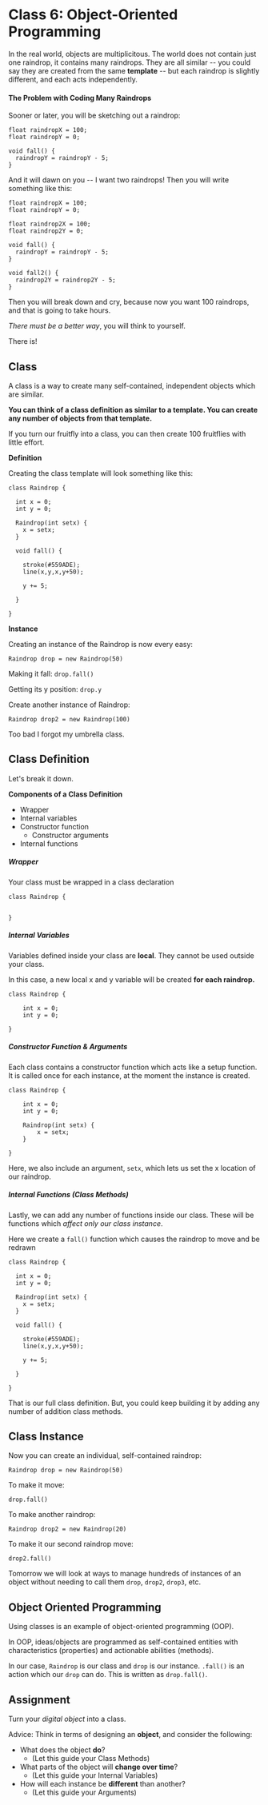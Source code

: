 # Class 6: Object-Oriented Programming

In the real world, objects are multiplicitous. The world does not contain just one raindrop, it contains many raindrops. They are all similar -- you could say they are created from the same **template** -- but each raindrop is slightly different, and each acts independently.

#### The Problem with Coding Many Raindrops

Sooner or later, you will be sketching out a raindrop:

```
float raindropX = 100;
float raindropY = 0;

void fall() {
  raindropY = raindropY - 5;
}

```

And it will dawn on you -- I want two raindrops! Then you will write something like this:

```
float raindropX = 100;
float raindropY = 0;

float raindrop2X = 100;
float raindrop2Y = 0;

void fall() {
  raindropY = raindropY - 5;
}

void fall2() {
  raindrop2Y = raindrop2Y - 5;
}

```

Then you will break down and cry, because now you want 100 raindrops, and that is going to take hours.

*There must be a better way*, you will think to yourself. 

There is!


## Class

A class is a way to create many self-contained, independent objects which are similar.

**You can think of a class definition as similar to a template. You can create any number of objects from that template.**

If you turn our fruitfly into a class, you can then create 100 fruitflies with little effort.

**Definition**

Creating the class template will look something like this:

```
class Raindrop {
  
  int x = 0;
  int y = 0;
  
  Raindrop(int setx) {
    x = setx;
  }
  
  void fall() {
  
    stroke(#559ADE);
    line(x,y,x,y+50);
    
    y += 5;
     
  }
  
}

```

**Instance**

Creating an instance of the Raindrop is now every easy:

```
Raindrop drop = new Raindrop(50)
```

Making it fall:  `drop.fall()`

Getting its y position:   `drop.y`

Create another instance of Raindrop:

```
Raindrop drop2 = new Raindrop(100)
```

Too bad I forgot my umbrella class.

## Class Definition

Let's break it down.

**Components of a Class Definition**

- Wrapper
- Internal variables
- Constructor function
	- Constructor arguments
- Internal functions

##### Wrapper

Your class must be wrapped in a class declaration

```
class Raindrop {


}

```

##### Internal Variables

Variables defined inside your class are **local**. They cannot be used outside your class.  

In this case, a new local x and y variable will be created **for each raindrop.**

```
class Raindrop {

	int x = 0;
    int y = 0;

}

```



##### Constructor Function & Arguments

Each class contains a constructor function which acts like a setup function. It is called once for each instance, at the moment the instance is created.

```
class Raindrop {

	int x = 0;
    int y = 0;

	Raindrop(int setx) {
   		x = setx;
  	}
  	
}

```

Here, we also include an argument, `setx`, which lets us set the x location of our raindrop.

##### Internal Functions (Class Methods)

Lastly, we can add any number of functions inside our class. These will be functions which *affect only our class instance*.

Here we create a `fall()` function which causes the raindrop to move and be redrawn


```
class Raindrop {
  
  int x = 0;
  int y = 0;
  
  Raindrop(int setx) {
    x = setx;
  }
  
  void fall() {
  
    stroke(#559ADE);
    line(x,y,x,y+50);
    
    y += 5;
     
  }
  
}

```

That is our full class definition. But, you could keep building it by adding any number of addition class methods.


## Class Instance

Now you can create an individual, self-contained raindrop:

```
Raindrop drop = new Raindrop(50)
```

To make it move:

```
drop.fall()
```

To make another raindrop:

```
Raindrop drop2 = new Raindrop(20)
```

To make it our second raindrop move:

```
drop2.fall()
```

Tomorrow we will look at ways to manage hundreds of instances of an object without needing to call them `drop`, `drop2`, `drop3`, etc.

## Object Oriented Programming

Using classes is an example of object-oriented programming (OOP).

In OOP, ideas/objects are programmed as self-contained entities with characteristics (properties) and actionable abilities (methods). 

In our case, `Raindrop` is our class and `drop` is our instance. `.fall()` is an action which our `drop` can do. This is written as `drop.fall()`.



## Assignment

Turn your *digital object* into a class.

Advice: Think in terms of designing an **object**, and consider the following:

- What does the object **do**? 
	- (Let this guide your Class Methods)
- What parts of the object will **change over time**?
	- (Let this guide your Internal Variables) 
- How will each instance be **different** than another? 
	- (Let this guide your Arguments)





